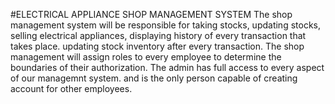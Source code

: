 #ELECTRICAL APPLIANCE SHOP MANAGEMENT SYSTEM
The shop management system will be responsible for taking stocks, updating stocks, selling electrical appliances, displaying history of every transaction that takes place. updating stock inventory after every transaction. 
The shop management will assign roles to every employee to determine the boundaries of their authorization. The admin has full access to every aspect of our managemnt system. and is the only person capable of creating account for other employees.